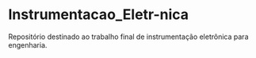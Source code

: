 # Instrumentacao_Eletr-nica
Repositório destinado ao trabalho final de instrumentação eletrônica para engenharia.
